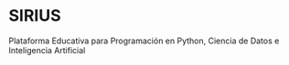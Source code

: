 # SIRIUS
Plataforma Educativa para Programación en Python, Ciencia de Datos e Inteligencia Artificial
